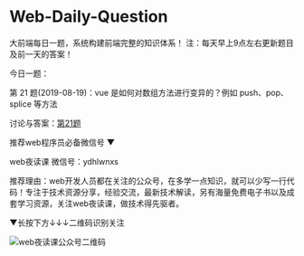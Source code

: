 # Web-Daily-Question
大前端每日一题，系统构建前端完整的知识体系！
注：每天早上9点左右更新题目及前一天的答案！

今日一题：  

第 21 题(2019-08-19)：vue 是如何对数组方法进行变异的？例如 push、pop、splice 等方法

讨论与答案：[第21题](https://github.com/qappleh/Web-Daily-Question/issues/16)
  


推荐web程序员必备微信号 
▼

web夜读课
微信号：ydhlwnxs

推荐理由：web开发人员都在关注的公众号，在多学一点知识，就可以少写一行代码！专注于技术资源分享，经验交流，最新技术解读，另有海量免费电子书以及成套学习资源，关注web夜读课，做技术得先驱者。

 ▼长按下方↓↓↓二维码识别关注
 
![web夜读课公众号二维码](https://github.com/qappleh/Web-Daily-Question/blob/master/qrcode_for_gh_64b8beeaaf09_344.jpg)
